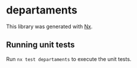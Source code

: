 # departaments

This library was generated with [Nx](https://nx.dev).

## Running unit tests

Run `nx test departaments` to execute the unit tests.
